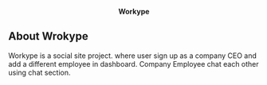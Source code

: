 <p align="center"><b>Workype</b></p>



## About Wrokype

Workype is a social site project. where user sign up as a company CEO and add a different employee in dashboard.
Company Employee chat each other using chat section.
